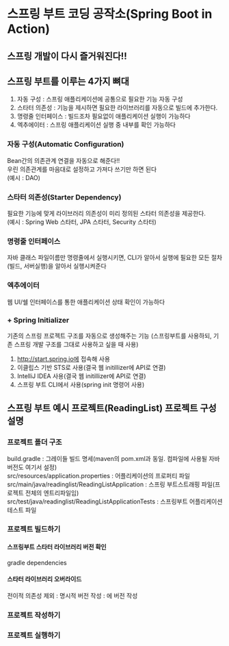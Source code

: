# 스프링 부트 코딩 공작소(Spring Boot in Action)
**스프링 개발이 다시 즐거워진다!!**
---
## 스프링 부트를 이루는 4가지 뼈대
1. 자동 구성 : 스프링 애플리케이션에 공통으로 필요한 기능 자동 구성
2. 스타터 의존성 : 기능을 제시하면 필요한 라이브러리를 자동으로 빌드에 추가한다.
3. 명령줄 인터페이스 :  빌드조차 필요없이 애플리케이션 실행이 가능하다
4. 엑추에이터 : 스프링 애플리케이션 실행 중 내부를 확인 가능하다

### 자동 구성(Automatic Configuration)
Bean간의 의존관계 연결을 자동으로 해준다!!  
우린 의존관계를 마음대로 설정하고 가져다 쓰기만 하면 된다  
(예시 : DAO)

### 스타터 의존성(Starter Dependency)
필요한 기능에 맞게 라이브러리 의존성이 미리 정의된 스타터 의존성을 제공한다.   
(예시 : Spring Web 스타터, JPA 스타터, Security 스타터)

### 명령줄 인터페이스
자바 클래스 파일이름만 명령줄에서 실행시키면, CLI가 알아서 실행에 필요한 모든 절차(빌드, 서버실행)을 알아서 실행시켜준다

### 엑추에이터
웹 UI/쉘 인터페이스를 통한 애플리케이션 상태 확인이 가능하다

### + Spring Initializer
기존의 스프링 프로젝트 구조를 자동으로 생성해주는 기능
(스프링부트를 사용하되, 기존 스프링 개발 구조를 그대로 사용하고 싶을 때 사용)
1. http://start.spring.io에 접속해 사용
2. 이클립스 기반 STS로 사용(결국 웹 initillizer에 API로 연결)
3. IntelliJ IDEA 사용(결국 웹 initillizer에 API로 연결)
4. 스프링 부트 CLI에서 사용(spring init 명령어 사용)

## 스프링 부트 예시 프로젝트(ReadingList) 프로젝트 구성 설명
### 프로젝트 폴더 구조
build.gradle : 그레이들 빌드 명세(maven의 pom.xml과 동일. 컴파일에 사용될 자바 버전도 여기서 설정)  
src/resources/application.properties : 어플리케이션의 프로퍼티 파일  
src/main/java/readinglist/ReadingListApplication : 스프링 부트스트래핑 파일(프로젝트 전체의 엔트리파일임)  
src/test/java/readinglist/ReadingListApplicationTests : 스프링부트 어플리케이션 테스트 파일

### 프로젝트 빌드하기
#### 스프링부트 스타터 라이브러리 버전 확인
gradle dependencies
#### 스타터 라이브러리 오버라이드
전이적 의존성 제외 : <exclusion>
명시적 버전 작성 : <dependency>에 버전 작성


### 프로젝트 작성하기

### 프로젝트 실행하기